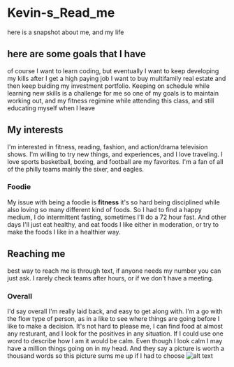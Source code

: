 # Kevin-s_Read_me

here is a snapshot about me, and my life

## here are some goals that I have

of course I want to learn coding, but eventually I want to keep developing my kills
after I get a high paying job I want to buy multifamily real estate and then keep buiding my investment portfolio.
Keeping on schedule while learning new skills is a challenge for me
so one of my goals is to maintain working out, and my fitness regimine while attending this class, and still educating myself when I leave

## My interests

I'm interested in fitness, reading, fashion, and action/drama television shows.
I'm willing to try new things, and experiences, and I love traveling.
I love sports basketball, boxing, and football are my favorites.
I'm a fan of all of the philly teams mainly the sixer, and eagles.

### Foodie

My issue with being a foodie is **fitness**
it's so hard being disciplined while also loving so many different kind of foods.
So I had to find a happy medium, I do intermittent fasting, sometimes I'll do a 72 hour fast.
And other days I'll just eat healthy, and eat foods I like either in moderation, or try to make the foods I like in a healthier way.

## Reaching me
best way to reach me is through text, if anyone needs my number you can just ask.
I rarely check teams after hours, or if we don't have a meeting. 






### Overall

I'd say overall I'm really laid back, and easy to get along with.
I'm a go with the flow type of person, as in a like to see where things are going before I like to make a decision.
It's not hard to please me, I can find food at almost any resturant, and I look for the positives in any situation.
If I could use one word to describe how I am it would be calm.
Even though I look calm I may have a million things going on in my head.
And they say a picture is worth a thousand words so this picture sums me up if I had to choose ![alt text](https://media1.tenor.com/m/oUYTP-tyBl0AAAAC/lion-king-hakuna-matata.gif)